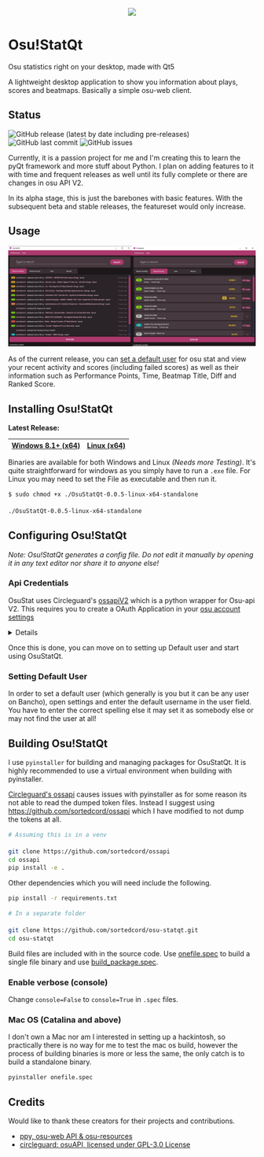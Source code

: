 <!-- Logo -->

<p align="center">
  <img width="500px" src="Assets/Logo/logo1x.png">
</p>

# Osu!StatQt

Osu statistics right on your desktop, made with Qt5

A lightweight desktop application to show you information about plays, scores and beatmaps. Basically a simple osu-web client.

## Status

![GitHub release (latest by date including pre-releases)](https://img.shields.io/github/v/release/sortedcord/osu-statqt?include_prereleases&style=for-the-badge)
![GitHub last commit](https://img.shields.io/github/last-commit/sortedcord/osu-statqt?style=for-the-badge)
![GitHub issues](https://img.shields.io/github/issues/sortedcord/osu-statqt?label=ISSUES%20OPEN&style=for-the-badge)


Currently, it is a passion project for me and I'm creating this to learn the pyQt framework and more stuff about Python. I plan on adding features to it with time and frequent releases as well until its fully complete or there are changes in osu API V2.

In its alpha stage, this is just the barebones with basic features. With the subsequent beta and stable releases, the featureset would only increase.

## Usage

![usage](docs/Images/usage0.png)

As of the current release, you can [set a default user](#setting-default-user) for osu stat and view your recent activity and scores (including failed scores) as well as their information such as Performance Points, Time, Beatmap Title, Diff and Ranked Score.

## Installing Osu!StatQt

**Latest Release:**

| [Windows 8.1+ (x64)](https://github.com/sortedcord/osu-statqt/releases) | [Linux (x64)](https://github.com/sortedcord/osu-statqt/releases)
| ------------- | ------------- |

Binaries are available for both Windows and Linux <i>(Needs more Testing)</i>. It's quite straightforward for windows as you simply have to run a `.exe` file. For Linux you may need to set the File as executable and then run it.

```bash
$ sudo chmod +x ./OsuStatQt-0.0.5-linux-x64-standalone

./OsuStatQt-0.0.5-linux-x64-standalone
```

## Configuring Osu!StatQt

<i>Note: Osu!StatQt generates a config file. Do not edit it manually by opening it in any text editor nor share it to anyone else!</i>

### Api Credentials

OsuStat uses Circleguard's [ossapiV2](https://github.com/circleguard/ossapi) which is a python wrapper for Osu-api V2. This requires you to create a OAuth Application in your [osu account settings](https://osu.ppy.sh/home/account/edit)

<summary>
<details>
Open OsuStatQt and go to <b> Preferences > Settings </b> and then click on `Get Credentials` Button.


You would have to login in case you are not already logged in then go to the account setting page. There you would need to scroll all the way down to the OAuth Section and click on new OAuth Application.

![](docs/Images/img1.png)

In the popup, set the application name as anything you want and for the redirect url, set it as `https://127.0.0.1:727`.


![](docs/Images/img2.png)

<i>You may need to change `727` to something else if you already have some process using that port.</i>

Entering the details will give you <b>Client ID</b> and <b>Client Secret</b>. Copy them to the OsuStatQt settings page (Make sure there are no spaces in either of the fields) and click `Verify`.

![](docs/Images/3.png)

If you entered the credentials properly, then you will get a message telling you so. 

![](docs/Images/img4.png)

</details>
</summary>

Once this is done, you can move on to setting up Default user and start using OsuStatQt.
<br>

### Setting Default User

In order to set a default user (which generally is you but it can be any user on Bancho), open settings and enter the default username in the user field. You have to enter the correct spelling else it may set it as somebody else or may not find the user at all!

## Building Osu!StatQt

I use `pyinstaller` for building and managing packages for OsuStatQt. It is highly recommended to use a virtual environment when building with pyinstaller.

[Circleguard's ossapi](https://github.com/circleguard/ossapi) causes issues with pyinstaller as for some reason its not able to read the dumped token files. Instead I suggest using https://github.com/sortedcord/ossapi which I have modified to not dump the tokens at all.


``` bash
# Assuming this is in a venv

git clone https://github.com/sortedcord/ossapi
cd ossapi
pip install -e .
```

Other dependencies which you will need include the following.

``` bash
pip install -r requirements.txt
```

``` bash
# In a separate folder

git clone https://github.com/sortedcord/osu-statqt.git
cd osu-statqt
```

Build files are included with in the source code. Use [onefile.spec](onefile.spec) to build a single file binary and use [build_package.spec](build_package.spec).

### Enable verbose (console)

Change `console=False` to `console=True` in `.spec` files.

### Mac OS (Catalina and above)

I don't own a Mac nor am I interested in setting up a hackintosh, so practically there is no way for me to test the mac os build, however the process of building binaries is more or less the same, the only catch is to build a standalone binary.

```bash
pyinstaller onefile.spec
```

## Credits

Would like to thank these creators for their projects and contributions.

- [ppy, osu-web API & osu-resources](https://github.com/peppy)
- [circleguard: osuAPI, licensed under GPL-3.0 License](https://github.com/circleguard/ossapi)
